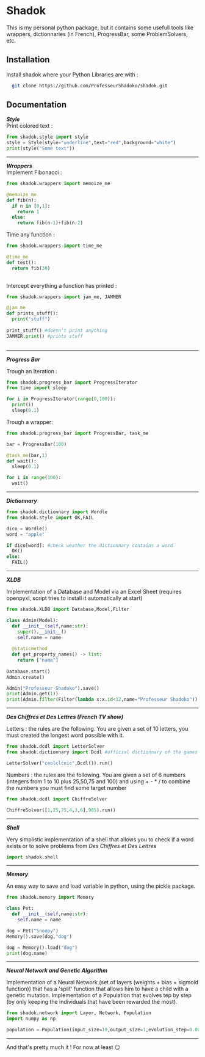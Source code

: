 
# Shadok

This is my personal python package, but it contains some usefull
tools like wrappers, dictionnaries (in French), ProgressBar, some
ProblemSolvers, etc.



## Installation

Install shadok where your Python Libraries are with :

```bash
  git clone https://github.com/ProfesseurShadoko/shadok.git
```

## Documentation

***Style***<br>
Print colored text : 
```python
from shadok.style import style
style = Style(style="underline",text="red",background="white")
print(style("Some text"))
```
***
***Wrappers***<br>
Implement Fibonacci :
```python
from shadok.wrappers import memoize_me

@memoize_me
def fib(n):
  if n in [0,1]:
    return 1
  else:
    return fib(n-1)+fib(n-2)
```

Time any function :
```python
from shadok.wrappers import time_me

@time_me
def test():
  return fib(30)
  
```

Intercept everything a function has printed :
```python
from shadok.wrappers import jam_me, JAMMER

@jam_me
def prints_stuff():
  print("stuff")
  
print_stuff() #doesn't print anything
JAMMER.print() #prints stuff
  
```

***

***Progress Bar***

Trough an Iteration :
```python
from shadok.progress_bar import ProgressIterator
from time import sleep

for i in ProgressIterator(range(0,100)):
  print(i)
  sleep(0.1)
```

Trough a wrapper:
```python
from shadok.progress_bar import ProgressBar, task_me

bar = ProgressBar(100)

@task_me(bar,1)
def wait():
  sleep(0.1)

for i in range(100):
  wait()  
```

***

***Dictionnary***
```python
from shadok.dictionnary import Wordle
from shadok.style import OK,FAIL

dico = Wordle()
word = "apple"

if dico[word]: #check weather the dictionnary contains a word
  OK()
else:
  FAIL()
```

***
***XLDB***

Implementation of a Database and Model via an Excel Sheet (requires openpyxl, script tries to install it automatically at start)

```python
from shadok.XLDB import Database,Model,Filter

class Admin(Model):
  def __init__(self,name:str):
    super().__init__()
    self.name = name
    
  @staticmethod
  def get_property_names() -> list:
    return ["name"]
 
Database.start()
Admin.create()

Admin("Professeur Shadoko").save()
print(Admin.get(1))
print(Admin.filter(Filter(lambda x:x.id<12,name="Professeur Shadoko"))[0])
```

***
***Des Chiffres et Des Lettres (French TV show)***

Letters : the rules are the following. You are given a set of 10 letters, you must created the longest word possible with it.
```python
from shadok.dcdl import LetterSolver
from shadok.dictionnary import Dcdl #official dictionnary of the games (some words are not allowed, conjugated verbs for exemple)

LetterSolver("ceolclcnic",Dcdl()).run()
```

Numbers : the rules are the following. You are given a set of 6 numbers (integers from 1 to 10 plus 25,50,75 and 100) and using + - * / to combine the numbers you must find some target number
```python
from shadok.dcdl import ChiffreSolver

ChiffreSolver([1,25,75,4,3,6],985).run()
```
***

***Shell***

Very simplistic implementation of a shell that allows you to check if a word exists or to solve problems from *Des Chiffres et Des Lettres*
```python
import shadok.shell
```
***

***Memory***

An easy way to save and load variable in python, using the pickle package.
```python
from shadok.memory import Memory

class Pet:
  def __init__(self,nane:str):
    self.name = name

dog = Pet("Snoopy")
Memory().save(dog,"dog")

dog = Memory().load("dog")
print(dog.name)
```

***

***Neural Network and Genetic Algorithm***

Implementation of a Neural Network (set of layers (weights + bias + sigmoid function)) that has a 'split' function that allows him to have a child with a genetic mutation. Implementation of a Population that evolves tep by step (by only keeping the individuals that have been rewarded the most).

```python
from shadok.network import Layer, Network, Population
import numpy as np

population = Population(input_size=10,output_size=1,evolution_step=0.005,layer_structure=[5,3],population_size=100,discretize=1)

```

***

And that's pretty much it ! For now at least 😏

    
